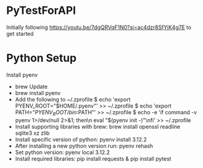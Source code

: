 # PyTestForAPI
Initially following https://youtu.be/7dgQRVqF1N0?si=ac4dzr8SfYiK4g7E to get started

# Python Setup
Install pyenv
 - brew Update
 - brew install pyenv
 - Add the following to ~/.zprofile
    $ echo 'export PYENV_ROOT="$HOME/.pyenv"' >> ~/.zprofile
    $ echo 'export PATH="$PYENV_ROOT/bin:$PATH"' >> ~/.zprofile
    $ echo -e 'if command -v pyenv 1>/dev/null 2>&1; then\n  eval "$(pyenv init -)"\nfi' >> ~/.zprofile
 - Install supporting libraries with brew: brew install openssl readline sqlite3 xz zlib
 - Install specific version of python: pyenv install 3.12.2
 - After installing a new python version run: pyenv rehash
 - Set python version: pyenv local 3.12.2
 - Install required libraries: pip install requests & pip install pytest




